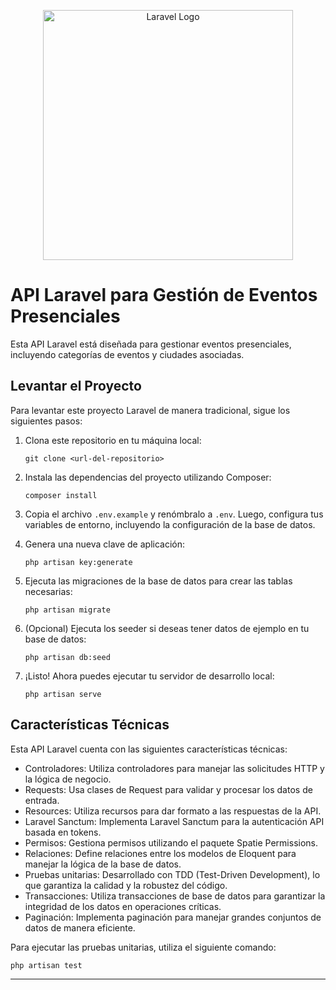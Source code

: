 <p align="center"><a href="https://laravel.com" target="_blank"><img src="https://raw.githubusercontent.com/laravel/art/master/logo-lockup/5%20SVG/2%20CMYK/1%20Full%20Color/laravel-logolockup-cmyk-red.svg" width="400" alt="Laravel Logo"></a></p>

# API Laravel para Gestión de Eventos Presenciales

Esta API Laravel está diseñada para gestionar eventos presenciales, incluyendo categorías de eventos y ciudades asociadas.

## Levantar el Proyecto

Para levantar este proyecto Laravel de manera tradicional, sigue los siguientes pasos:

1. Clona este repositorio en tu máquina local:

    ```
    git clone <url-del-repositorio>
    ```

2. Instala las dependencias del proyecto utilizando Composer:

    ```
    composer install
    ```

3. Copia el archivo `.env.example` y renómbralo a `.env`. Luego, configura tus variables de entorno, incluyendo la configuración de la base de datos.

4. Genera una nueva clave de aplicación:

    ```
    php artisan key:generate
    ```

5. Ejecuta las migraciones de la base de datos para crear las tablas necesarias:

    ```
    php artisan migrate
    ```

6. (Opcional) Ejecuta los seeder si deseas tener datos de ejemplo en tu base de datos:

    ```
    php artisan db:seed
    ```

7. ¡Listo! Ahora puedes ejecutar tu servidor de desarrollo local:

    ```
    php artisan serve
    ```

## Características Técnicas

Esta API Laravel cuenta con las siguientes características técnicas:

- Controladores: Utiliza controladores para manejar las solicitudes HTTP y la lógica de negocio.
- Requests: Usa clases de Request para validar y procesar los datos de entrada.
- Resources: Utiliza recursos para dar formato a las respuestas de la API.
- Laravel Sanctum: Implementa Laravel Sanctum para la autenticación API basada en tokens.
- Permisos: Gestiona permisos utilizando el paquete Spatie Permissions.
- Relaciones: Define relaciones entre los modelos de Eloquent para manejar la lógica de la base de datos.
- Pruebas unitarias: Desarrollado con TDD (Test-Driven Development), lo que garantiza la calidad y la robustez del código.
- Transacciones: Utiliza transacciones de base de datos para garantizar la integridad de los datos en operaciones críticas.
- Paginación: Implementa paginación para manejar grandes conjuntos de datos de manera eficiente.

Para ejecutar las pruebas unitarias, utiliza el siguiente comando:

```
php artisan test
```

---
